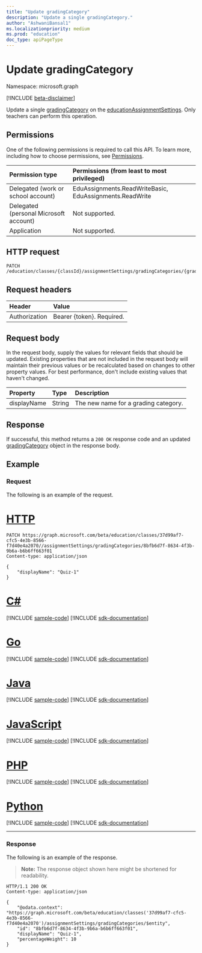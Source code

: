 ```yaml
---
title: "Update gradingCategory"
description: "Update a single gradingCategory."
author: "AshwaniBansal1"
ms.localizationpriority: medium
ms.prod: "education"
doc_type: apiPageType
---
```


# Update gradingCategory

Namespace: microsoft.graph

[!INCLUDE [beta-disclaimer](../../includes/beta-disclaimer.md)]

Update a single [gradingCategory](../resources/educationgradingcategory.md) on the [educationAssignmentSettings](../resources/educationassignmentsettings.md). Only teachers can perform this operation.

## Permissions
One of the following permissions is required to call this API. To learn more, including how to choose permissions, see [Permissions](/graph/permissions-reference).

|Permission type      | Permissions (from least to most privileged)              |
|:--------------------|:---------------------------------------------------------|
|Delegated (work or school account) |  EduAssignments.ReadWriteBasic, EduAssignments.ReadWrite  |
|Delegated (personal Microsoft account) |  Not supported.  |
|Application | Not supported. |

## HTTP request
<!-- { "blockType": "ignored" } -->
```http
PATCH /education/classes/{classId}/assignmentSettings/gradingCategories/{gradingCategoryId}
```

## Request headers
| Header       | Value |
|:---------------|:--------|
| Authorization  | Bearer {token}. Required.  |

## Request body

In the request body, supply the values for relevant fields that should be updated. Existing properties that are not included in the request body will maintain their previous values or be recalculated based on changes to other property values. For best performance, don't include existing values that haven't changed.

| Property     | Type        | Description |
|:-------------|:------------|:------------|
|displayName|String|The new name for a grading category.|

## Response
If successful, this method returns a `200 OK` response code and an updated [gradingCategory](../resources/educationgradingcategory.md) object in the response body.

## Example

### Request
The following is an example of the request.

# [HTTP](#tab/http)
<!-- {
  "blockType": "request",
  "sampleKeys": ["37d99af7-cfc5-4e3b-8566-f7d40e4a2070", "8bfb6d7f-8634-4f3b-9b6a-b6b6ff663f01"],
  "name": "update_gradingCategoties"
}-->
```http
PATCH https://graph.microsoft.com/beta/education/classes/37d99af7-cfc5-4e3b-8566-f7d40e4a2070//assignmentSettings/gradingCategories/8bfb6d7f-8634-4f3b-9b6a-b6b6ff663f01
Content-type: application/json

{
    "displayName": "Quiz-1"
}
```

# [C#](#tab/csharp)
[!INCLUDE [sample-code](../includes/snippets/csharp/update-gradingcategoties-csharp-snippets.md)]
[!INCLUDE [sdk-documentation](../includes/snippets/snippets-sdk-documentation-link.md)]

# [Go](#tab/go)
[!INCLUDE [sample-code](../includes/snippets/go/update-gradingcategoties-go-snippets.md)]
[!INCLUDE [sdk-documentation](../includes/snippets/snippets-sdk-documentation-link.md)]

# [Java](#tab/java)
[!INCLUDE [sample-code](../includes/snippets/java/update-gradingcategoties-java-snippets.md)]
[!INCLUDE [sdk-documentation](../includes/snippets/snippets-sdk-documentation-link.md)]

# [JavaScript](#tab/javascript)
[!INCLUDE [sample-code](../includes/snippets/javascript/update-gradingcategoties-javascript-snippets.md)]
[!INCLUDE [sdk-documentation](../includes/snippets/snippets-sdk-documentation-link.md)]

# [PHP](#tab/php)
[!INCLUDE [sample-code](../includes/snippets/php/update-gradingcategoties-php-snippets.md)]
[!INCLUDE [sdk-documentation](../includes/snippets/snippets-sdk-documentation-link.md)]

# [Python](#tab/python)
[!INCLUDE [sample-code](../includes/snippets/python/update-gradingcategoties-python-snippets.md)]
[!INCLUDE [sdk-documentation](../includes/snippets/snippets-sdk-documentation-link.md)]

---

### Response
The following is an example of the response.

> **Note:** The response object shown here might be shortened for readability.

<!-- {
  "blockType": "response",
  "truncated": true,
  "@odata.type": "microsoft.graph.educationGradingCategory"
} -->

```http
HTTP/1.1 200 OK
Content-type: application/json

{
    "@odata.context": "https://graph.microsoft.com/beta/education/classes('37d99af7-cfc5-4e3b-8566-f7d40e4a2070')/assignmentSettings/gradingCategories/$entity",
    "id": "8bfb6d7f-8634-4f3b-9b6a-b6b6ff663f01",
    "displayName": "Quiz-1",
    "percentageWeight": 10
}
```
